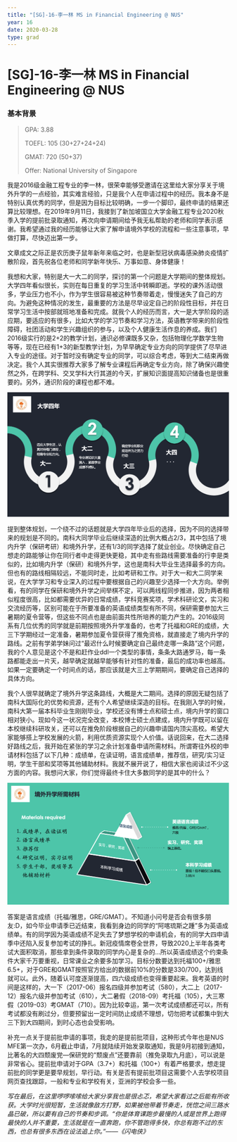 ```yaml
---
title: "[SG]-16-李一林 MS in Financial Engineering @ NUS"
year: 16
date: 2020-03-28
type: grad
---
```


# [SG]-16-李一林 MS in Financial Engineering @ NUS

### 基本背景

> GPA: 3.88
>
> TOEFL: 105 (30+27+24+24)
>
> GMAT: 720 (50+37)
>
> Offer: National University of Singapore

我是2016级金融工程专业的李一林，很荣幸能够受邀请在这里给大家分享关于境外升学的一点经验，其实难言经验，只是我个人在申请过程中的经历。我本身不是特别认真优秀的同学，但是因为目标比较明确，一步一个脚印，最终申请的结果还算比较理想。在2019年9月11日，我接到了新加坡国立大学金融工程专业2020秋季入学的提前批录取通知，再次向申请期间给予我无私帮助的老师和同学表示感谢。我希望通过我的经历能够让大家了解申请境外学校的流程和一些注意事项，早做打算，尽快迈出第一步。

文章成文之际正是农历庚子鼠年新年来临之时，也是新型冠状病毒感染肺炎疫情扩散阶段，首先祝各位老师和同学新年快乐、万事如意、身体健康！

我想和大家，特别是大一大二的同学，探讨的第一个问题是大学期间的整体规划。大学四年看似很长，实则在每日重复的学习生活中转瞬即逝。学校的课外活动很多，学业压力也不小，作为学生很容易被这种节奏带着走，慢慢迷失了自己的方向。为避免这种情况的发生，最重要的方法是尽早设定自己的阶段性目标，并在日常学习生活中按部就班地准备和完成。就我个人的经历而言，大一是大学阶段的适应期，要适应的有很多，比如大学的学习节奏和学习方法，英语教学带来的阶段性障碍，社团活动和学生兴趣组织的参与，以及个人健康生活作息的养成。我们2016级实行的是2+2的教学计划，通识必修课既多又杂，包括物理化学数学生物等等，现在已经有1+3的新型教学计划，为早早确定专业方向的同学提供了尽早进入专业的途径。对于暂时没有确定专业的同学，可以综合考虑，等到大二结束再做决定。我个人其实很推荐大家多了解专业课程后再确定专业方向，除了确保兴趣使然之外，在跨学科、交叉学科大行其道的今天，扩展知识面提高知识储备也是很重要的。另外，通识阶段的课程也都不难。

![img](liyilin_1.png)

提到整体规划，一个绕不过的话题就是大学四年毕业后的选择，因为不同的选择带来的规划是不同的。南科大同学毕业后继续深造的比例大概占2/3，其中包括了境内升学（保研考研）和境外升学，还有1/3的同学选择了就业创业。尽快确定自己想走的路能够让你在同行者中走得更快更稳，其中走有些路线需要准备的行李是类似的，比如境内升学（保研）和境外升学，这也是南科大毕业生选择最多的方向。但也有的路线相隔较远，不能同时走，比如考研和工作。对于大一和大二同学来说，在大学学习和专业深入的过程中要根据自己的兴趣至少选择一个大方向。举例看，有的同学在保研和境外升学之间举棋不定，可以两线程同步推进，因为两者相似程度很高，比如都需要优异的日常成绩，学科竞赛奖项，学术科研论文，实习和交流经历等，区别可能在于所要准备的英语成绩类型有所不同，保研需要参加大三暑期的夏令营等，但这些不同点也是由前面共性所培养的能力产生的。2016级同系有几位优秀的同学就是前期按照境外升学准备的，也考了托福和GRE的成绩，大三下学期经过一定准备，暑期参加夏令营获得了推免资格，就直接走了境内升学的路线。之前有学弟学妹问过“最迟什么时候要确定自己最终走哪一条路”这个问题，我的个人意见是这个不是和赶作业ddl一个类型的事情，条条大路通罗马，每一条路都能走出一片天，越早确定就越早能够有针对性的准备，最后的成功率也越高。如果一定要确定一个时间点的话，那应该就是大三上学期期间，要确定自己选择的具体方向。

我个人很早就确定了境外升学这条路线，大概是大二期间。选择的原因无疑包括了南科大国际化的优势和资源，还有个人希望继续深造的目标。在我刚入学的时候，南科大第一届本科毕业生刚刚毕业，学校还没有博士点和硕士点，境内升学的窗口相对狭小。现如今这一状况完全改变，本校博士硕士点建成，境内升学既可以留在本校继续科研攻关，还可以在推免阶段根据自己的兴趣申请国内顶尖高校。希望大家能够搭上学校发展的火箭，利用优质资源实现个人价值。话说回来，在大二选择好路线之后，我开始在紧张的学习之余计划准备申请所需材料。所谓寄往外校的申请材料包括了以下几种：成绩单，在读证明，语言成绩单，推荐信，研究/实习证明，学生干部和奖项等其他辅助材料。我就不展开说了，相信大家也阅读过不少这方面的内容。我想问大家，你们觉得最终卡住大多数同学的是其中的什么？

![img](liyilin_2.png)

答案是语言成绩（托福/雅思，GRE/GMAT）。不知道小问号是否会有很多朋友:D，如今毕业申请季已近结束，我看到身边的同学的“阿喀琉斯之踵”多为英语成绩单。有的同学因为英语成绩不足失去了梦想学校的申请机会，有的同学大四申请季中还陷入反复参加考试的挣扎。新冠疫情席卷全世界，导致2020上半年各类考试大面积取消，那些拿到条件录取的同学内心是复杂的…所以英语成绩这个约束条件大家千万要重视，日常课业之余要多加学习。目标分数要达到托福100+/雅思6.5+，对于GRE和GMAT按照官方给出的数据前10%的分数是330/700，达到线就可以。此外，随着认可度逐渐提高，四六级成绩也变得重要起来。我考英语的时间是这样的，大一下（2017-06）报名四级并参加考试（580），大二上（2017-12）报名六级并参加考试（610），大二暑假（2018-09）考托福（105），大三寒假（2019-03）考GMAT（710）。因为比较幸运，第一次考试成绩都还可以，所有考试都没有刷过分，但要预留出一定时间防止成绩不理想，切勿把考试都集中到大三下到大四期间，到时心态也会受影响。

补充一点关于提前批申请的事项，我走的是提前批项目，这种形式今年也是NUS MFE第一次办，6月截止申请，7月就陆续开始发录取通知，我是9月初接到通知，比著名的大四颓废党—保研党的“颓废点”还要靠前（推免录取九月底），可以说是非常省心。提前批申请对于GPA（3.7+）和托福（100+）有着严格要求，想走提前批的同学更是要早规划，早行动。有关是否有提前批项目这需要个人去学校项目网页查找跟踪，一般和专业和学校有关，亚洲的学校会多一些。

_写在最后，在这里啰啰嗦嗦给大家分享我也是很忐忑，希望大家看过之后能有所收获。大学时光很短暂，生活就像敌方打野，如果被他带着节奏走，恍惚之间三路水晶已破，所以要有自己的节奏和步调。“你是体育课跑步最慢的人或是世界上跑得最快的人并不重要，生活就是在一直奔跑，你不管跑得多快，你总有跑不过的东西，也总有很多东西在设法追上你。”——《闪电侠》_

